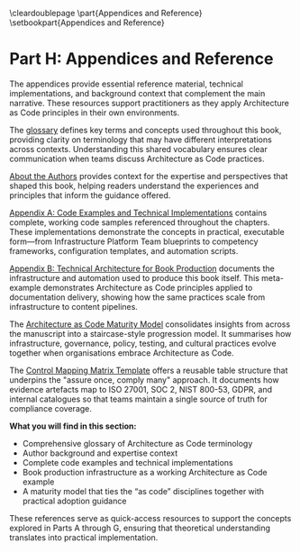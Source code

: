 \cleardoublepage
\part{Appendices and Reference}
\setbookpart{Appendices and Reference}

# Part H: Appendices and Reference

The appendices provide essential reference material, technical implementations, and background context that complement the main narrative. These resources support practitioners as they apply Architecture as Code principles in their own environments.

The [glossary](28_glossary.md) defines key terms and concepts used throughout this book, providing clarity on terminology that may have different interpretations across contexts. Understanding this shared vocabulary ensures clear communication when teams discuss Architecture as Code practices.

[About the Authors](29_about_the_authors.md) provides context for the expertise and perspectives that shaped this book, helping readers understand the experiences and principles that inform the guidance offered.

[Appendix A: Code Examples and Technical Implementations](30_appendix_code_examples.md) contains complete, working code samples referenced throughout the chapters. These implementations demonstrate the concepts in practical, executable form—from Infrastructure Platform Team blueprints to competency frameworks, configuration templates, and automation scripts.

[Appendix B: Technical Architecture for Book Production](31_technical_architecture.md) documents the infrastructure and automation used to produce this book itself. This meta-example demonstrates Architecture as Code principles applied to documentation delivery, showing how the same practices scale from infrastructure to content pipelines.

The [Architecture as Code Maturity Model](architecture_as_code_model.md) consolidates insights from across the manuscript into a staircase-style progression model. It summarises how infrastructure, governance, policy, testing, and cultural practices evolve together when organisations embrace Architecture as Code.

The [Control Mapping Matrix Template](34_control_mapping_matrix_template.md) offers a reusable table structure that underpins the "assure once, comply many" approach. It documents how evidence artefacts map to ISO 27001, SOC 2, NIST 800-53, GDPR, and internal catalogues so that teams maintain a single source of truth for compliance coverage.

**What you will find in this section:**

- Comprehensive glossary of Architecture as Code terminology
- Author background and expertise context
- Complete code examples and technical implementations
- Book production infrastructure as a working Architecture as Code example
- A maturity model that ties the “as code” disciplines together with practical adoption guidance

These references serve as quick-access resources to support the concepts explored in Parts A through G, ensuring that theoretical understanding translates into practical implementation.
